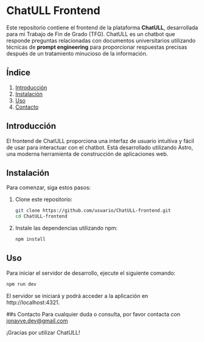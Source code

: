 # ChatULL Frontend

Este repositorio contiene el frontend de la plataforma **ChatULL**, desarrollada para mi Trabajo de Fin de Grado (TFG). ChatULL es un chatbot que responde preguntas relacionadas con documentos universitarios utilizando técnicas de **prompt engineering** para proporcionar respuestas precisas después de un tratamiento minucioso de la información.

## Índice

1. [Introducción](#introducción)
2. [Instalación](#instalación)
3. [Uso](#uso)
4. [Contacto](#contacto)

## Introducción

El frontend de ChatULL proporciona una interfaz de usuario intuitiva y fácil de usar para interactuar con el chatbot. Está desarrollado utilizando Astro, una moderna herramienta de construcción de aplicaciones web.

## Instalación

Para comenzar, siga estos pasos:

1. Clone este repositorio:
    ```bash
    git clone https://github.com/usuario/ChatULL-frontend.git
    cd ChatULL-frontend
    ```

2. Instale las dependencias utilizando npm:
    ```bash
    npm install
    ```

## Uso

Para iniciar el servidor de desarrollo, ejecute el siguiente comando:
```bash
npm run dev
```

El servidor se iniciará y podrá acceder a la aplicación en http://localhost:4321.

##s Contacto
Para cualquier duda o consulta, por favor contacta con jonayve.dev@gmail.com

¡Gracias por utilizar ChatULL!
